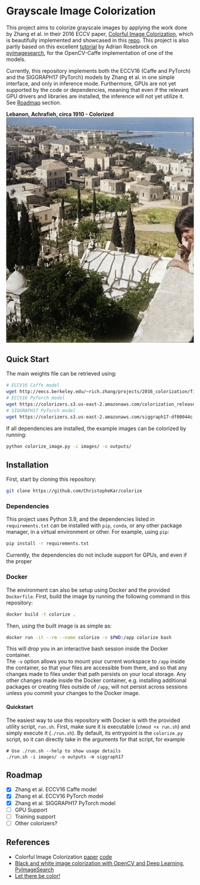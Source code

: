 # Grayscale Image Colorization

This project aims to colorize grayscale images by applying the work done by Zhang et al.
in their 2016 ECCV paper, [Colorful Image Colorization](https://arxiv.org/abs/1603.08511),
which is beautifully implemented and showcased in this [repo](https://richzhang.github.io/colorization/).
This project is also partly based on this excellent
[tutorial](https://www.pyimagesearch.com/2019/02/25/black-and-white-image-colorization-with-opencv-and-deep-learning/)
by Adrian Rosebrock on [pyimagesearch](https://www.pyimagesearch.com), for the OpenCV-Caffe implementation of one of the models.

Currently, this repository implements both the ECCV16 (Caffe and PyTorch) and the SIGGRAPH17 (PyTorch) models by Zhang et al. in one simple interface, and only in inference mode. Furthermore, GPUs are not yet
supported by the code or dependencies, meaning that even if the relevant GPU drivers and libraries are installed, the inference will not yet utilize it. See [Roadmap](#Roadmap) section.

**Lebanon, Achrafieh, circa 1910 - Colorized**
![Lebanon, Achrafieh, circa 1910 - Colorized](/outputs/ashrafieh_1910.jpg)


## Quick Start
The main weights file can be retrieved using:
```bash
# ECCV16 Caffe model
wget http://eecs.berkeley.edu/~rich.zhang/projects/2016_colorization/files/demo_v2/colorization_release_v2.caffemodel -O weights/caffe/colorization_release_v2.caffemodel
# ECCV16 PyTorch model
wget https://colorizers.s3.us-east-2.amazonaws.com/colorization_release_v2-9b330a0b.pth -O weights/eccv16-9b330a0b.pth
# SIGGRAPH17 PyTorch model
wget https://colorizers.s3.us-east-2.amazonaws.com/siggraph17-df00044c.pth -O weights/siggraph17-df00044c.pth
```

If all dependencies are installed, the example images can be colorized by running:
```bash
python colorize_image.py -i images/ -o outputs/
```

## Installation

First, start by cloning this repository:
```bash
git clone https://github.com/ChristopheKar/colorize
```

### Dependencies

This project uses Python 3.9, and the dependencies listed in `requirements.txt` can
be installed with `pip`, `conda`, or any other package manager, in a virtual environment
or other. For example, using `pip`:
```bash
pip install -r requirements.txt
```

Currently, the dependencies do not include support for GPUs, and even if the proper

### Docker

The environment can also be setup using Docker and the provided `Dockerfile`.
First, build the image by running the following command in this repository:
```bash
docker build -t colorize .
```

Then, using the built image is as simple as:
```bash
docker run -it --rm --name colorize -v $PWD:/app colorize bash
```

This will drop you in an interactive bash session inside the Docker container.\
The `-v` option allows you to mount your current workspace to `/app`
inside the container, so that your files are accessible from there, and so that any
changes made to files under that path persists on your local storage. Any other changes
made inside the Docker container, e.g. installing additional packages or creating files
outside of `/app`, will not persist across sessions unless you commit your changes
to the Docker image.

#### Quickstart

The easiest way to use this repository with Docker is with the provided utility script, `run.sh`.
First, make sure it is executable (`chmod +x run.sh`) and simply execute it (`./run.sh`).
By default, its entrypoint is the `colorize.py` script, so it can directly take in the arguments for that script, for example
```
# Use ./run.sh --help to show usage details
./run.sh -i images/ -o outputs -m siggraph17
```

## Roadmap

- [x] Zhang et al. ECCV16 Caffe model
- [x] Zhang et al. ECCV16 PyTorch model
- [x] Zhang et al. SIGGRAPH17 PyTorch model
- [ ] GPU Support
- [ ] Training support
- [ ] Other colorizers?

## References
- Colorful Image Colorization [paper](https://arxiv.org/abs/1603.08511) [code](https://richzhang.github.io/colorization/)
- [Black and white image colorization with OpenCV and Deep Learning, PyImageSearch](https://pyimagesearch.com/2019/02/25/black-and-white-image-colorization-with-opencv-and-deep-learning/)
- [Let there be color!](http://iizuka.cs.tsukuba.ac.jp/projects/colorization/en/)
